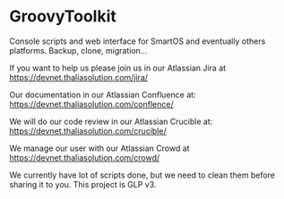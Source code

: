 # GroovyToolkit
Console scripts and web interface for SmartOS and eventually others platforms. Backup, clone, migration...

If you want to help us please join us in our Atlassian Jira at https://devnet.thaliasolution.com/jira/

Our documentation in our Atlassian Confluence at: https://devnet.thaliasolution.com/conflence/

We will do our code review in our Atlassian Crucible at: https://devnet.thaliasolution.com/crucible/

We manage our user with our Atlassian Crowd at https://devnet.thaliasolution.com/crowd/

We currently have lot of scripts done, but we need to clean them before sharing it to you. This project is GLP v3.
